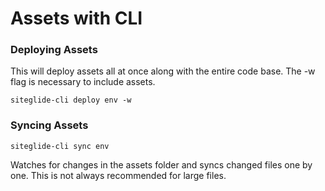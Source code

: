 # Assets with CLI

### Deploying Assets

This will deploy assets all at once along with the entire code base. The -w flag is necessary to include assets.

```
siteglide-cli deploy env -w
```

### Syncing Assets

```
siteglide-cli sync env
```

Watches for changes in the assets folder and syncs changed files one by one. This is not always recommended for large files.
